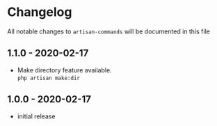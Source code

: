 # Changelog

All notable changes to `artisan-commands` will be documented in this file

## 1.1.0 - 2020-02-17
- Make directory feature available. <br>
`php artisan make:dir`
## 1.0.0 - 2020-02-17

- initial release
